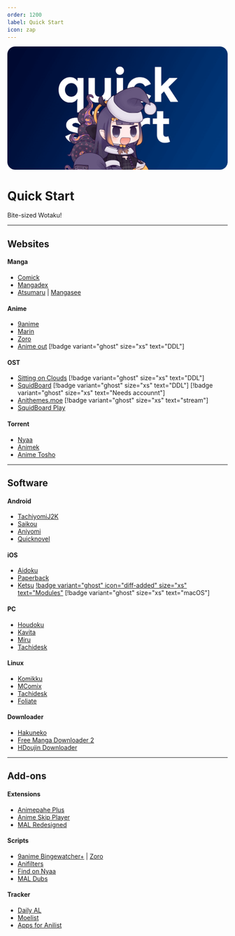 ```yaml
---
order: 1200
label: Quick Start
icon: zap
---
```


![](/static/thumb/qs.png)
# Quick Start
Bite-sized Wotaku!
___

## Websites

#### Manga
- [Comick](https://comick.app/home)
- [Mangadex](https://mangadex.org/)
- [Atsumaru](https://atsu.moe/) | [Mangasee](https://mangasee123.com/)

#### Anime
- [9anime](https://9anime.gs/home)
- [Marin](https://marin.moe/)
- [Zoro](https://zoro.to/home)
- [Anime out](https://www.animeout.xyz/) [!badge variant="ghost" size="xs" text="DDL"]

#### OST
- [Sitting on Clouds](https://www.sittingonclouds.net/) [!badge variant="ghost" size="xs" text="DDL"]
- [SquidBoard](https://www.squid-board.org/)  [!badge variant="ghost" size="xs" text="DDL"]  [!badge variant="ghost" size="xs" text="Needs accounnt"]
- [Anithemes.moe](https://animethemes.moe/) [!badge variant="ghost" size="xs" text="stream"]
- [SquidBoard Play](https://play.squid-board.org/app/)

#### Torrent
- [Nyaa](https://nyaa.si/)
- [Animek](https://animek.fun/)
- [Anime Tosho](https://animetosho.org/)

___

## Software

#### Android
- [TachiyomiJ2K](https://github.com/Jays2Kings/tachiyomiJ2K)
- [Saikou](https://github.com/saikou-app/saikou/)
- [Aniyomi](https://github.com/jmir1/aniyomi-mpv-beta)
- [Quicknovel](https://github.com/LagradOst/QuickNovel)

#### iOS
- [Aidoku](https://github.com/Aidoku/Aidoku)
- [Paperback](https://github.com/Paperback-iOS/app)
- [Ketsu](https://ketsu.app/) [!badge variant="ghost" icon="diff-added" size="xs" text="Modules"](https://bilnaa.github.io/main/) [!badge variant="ghost" size="xs" text="macOS"]

#### PC
- [Houdoku](https://github.com/xgi/houdoku)
- [Kavita](https://github.com/Kareadita/Kavita)
- [Miru](https://github.com/ThaUnknown/miru/)
- [Tachidesk](https://github.com/Suwayomi/Tachidesk-Server)

#### Linux
- [Komikku](https://gitlab.com/valos/Komikku)
- [MComix](https://sourceforge.net/projects/mcomix/)
- [Tachidesk](https://github.com/Suwayomi/Tachidesk-Server)
- [Foliate](https://github.com/johnfactotum/foliate)

#### Downloader
- [Hakuneko](https://github.com/manga-download/hakuneko)
- [Free Manga Downloader 2](https://github.com/dazedcat19/FMD2)
- [HDoujin Downloader](https://github.com/HDoujinDownloader/HDoujinDownloader)
___

## Add-ons

#### Extensions
- [Animepahe Plus](https://addons.mozilla.org/en-CA/firefox/addon/animepahe-plus/)
- [Anime Skip Player](https://github.com/anime-skip/player)
- [MAL Redesigned](https://github.com/HritikVaishnav/Myanimelist-Redesigned)

#### Scripts
- [9anime Bingewatcher+](https://greasyfork.org/en/scripts/401339-9anime-bingewatcher) | [Zoro](https://greasyfork.org/en/scripts/464019-zoro-autofocus)
- [Anifilters](https://github.com/Karmesinrot/Anifiltrs)
- [Find on Nyaa](https://greasyfork.org/en/scripts/379776-find-on-nyaa)
- [MAL Dubs](https://greasyfork.org/en/scripts/376546-mal-myanimelist-dubs)

#### Tracker
- [Daily AL](https://play.google.com/store/apps/details?id=com.teen.dailyanimelist)
- [Moelist](https://play.google.com/store/apps/details?id=com.axiel7.moelist)
- [Apps for Anilist](https://anilist.co/apps)
